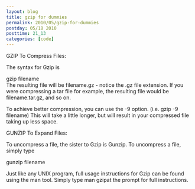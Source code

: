 ```yaml
---
layout: blog
title: gzip for dummies
permalink: 2010/05/gzip-for-dummies
postday: 05/18 2010
posttime: 21_13
categories: [code]
---
```


<p>GZIP To Compress Files:</p>
<p>The syntax for Gzip is</p>
<p>gzip filename<br />
The resulting file will be filename.gz - notice the .gz file extension. If you were compressing a tar file for example, the resulting file would be filename.tar.gz, and so on.</p>
<p>To achieve better compression, you can use the -9 option. (i.e. gzip -9 filename) This will take a little longer, but will result in your compressed file taking up less space.</p>
<p>GUNZIP To Expand Files:</p>
<p>To uncompress a file, the sister to Gzip is Gunzip. To uncompress a file, simply type</p>
<p>gunzip filename</p>
<p>Just like any UNIX program, full usage instructions for Gzip can be found using the man tool. Simply type man gzipat the prompt for full instructions.</p>
